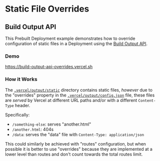 # Static File Overrides

## Build Output API

This Prebuilt Deployment example demonstrates how to override configuration of static files in a Deployment using the [Build Output API](https://vercel.com/docs/build-output-api/v3#vercel-primitives/static-files).

### Demo

https://build-output-api-overrides.vercel.sh

### How it Works

The [`.vercel/output/static`](./.vercel/output/static) directory contains static files, _however_ due to the "overrides"
property in the [`.vercel/output/config.json`](./.vercel/output/config.json) file, these files are _served_ by Vercel
at different URL paths and/or with a different `Content-Type` header.

Specifically:

- `/something-else`: serves "another.html"
- `/another.html`: 404s
- `/data`: serves the "data" file with `Content-Type: application/json`

This could similarly be achieved with "routes" configuration, but when possible it is better to use "overrides" because
they are implemented at a lower level than routes and don't count towards the total routes limit.
